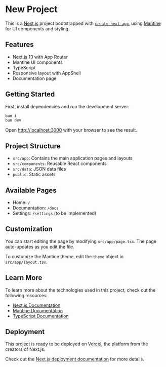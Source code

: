 # New Project

This is a [Next.js](https://nextjs.org/) project bootstrapped with [`create-next-app`](https://github.com/vercel/next.js/tree/canary/packages/create-next-app), using [Mantine](https://mantine.dev/) for UI components and styling.

## Features

- Next.js 13 with App Router
- Mantine UI components
- TypeScript
- Responsive layout with AppShell
- Documentation page

## Getting Started

First, install dependencies and run the development server:

```bash
bun i
bun dev
```

Open [http://localhost:3000](http://localhost:3000) with your browser to see the result.

## Project Structure

- `src/app`: Contains the main application pages and layouts
- `src/components`: Reusable React components
- `src/data`: JSON data files
- `public`: Static assets

## Available Pages

- Home: `/`
- Documentation: `/docs`
- Settings: `/settings` (to be implemented)

## Customization

You can start editing the page by modifying `src/app/page.tsx`. The page auto-updates as you edit the file.

To customize the Mantine theme, edit the `theme` object in `src/app/layout.tsx`.

## Learn More

To learn more about the technologies used in this project, check out the following resources:

- [Next.js Documentation](https://nextjs.org/docs)
- [Mantine Documentation](https://mantine.dev/)
- [TypeScript Documentation](https://www.typescriptlang.org/docs/)

## Deployment

This project is ready to be deployed on [Vercel](https://vercel.com/), the platform from the creators of Next.js.

Check out the [Next.js deployment documentation](https://nextjs.org/docs/deployment) for more details.
